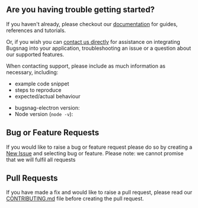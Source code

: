 ## Are you having trouble getting started?
If you haven't already, please checkout our [documentation](https://docs.bugsnag.com/platforms/electron/) for guides, references and tutorials.

Or, if you wish you can [contact us directly](mailto:support@bugsnag.com) for assistance on integrating Bugsnag into your application, troubleshooting an issue or a question about our supported features.

When contacting support, please include as much information as necessary, including:

- example code snippet
- steps to reproduce
- expected/actual behaviour 

* bugsnag-electron version:
* Node version (`node -v`):

## Bug or Feature Requests
If you would like to raise a bug or feature request please do so by creating a [New Issue](https://github.com/bugsnag/bugsnag-electron/issues/new/choose) and selecting bug or feature.
Please note: we cannot promise that we will fulfil all requests

## Pull Requests
If you have made a fix and would like to raise a pull request, please read our [CONTRIBUTING.md](../CONTRIBUTING.md) file before creating the pull request.